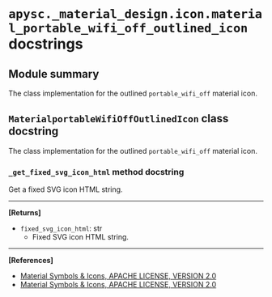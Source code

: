 # `apysc._material_design.icon.material_portable_wifi_off_outlined_icon` docstrings

## Module summary

The class implementation for the outlined `portable_wifi_off` material icon.

## `MaterialportableWifiOffOutlinedIcon` class docstring

The class implementation for the outlined `portable_wifi_off` material icon.

### `_get_fixed_svg_icon_html` method docstring

Get a fixed SVG icon HTML string.<hr>

**[Returns]**

- `fixed_svg_icon_html`: str
  - Fixed SVG icon HTML string.

<hr>

**[References]**

- [Material Symbols & Icons, APACHE LICENSE, VERSION 2.0](https://fonts.google.com/icons?icon.size=24&icon.color=%23e8eaed)
- [Material Symbols & Icons, APACHE LICENSE, VERSION 2.0](https://www.apache.org/licenses/LICENSE-2.0.html)